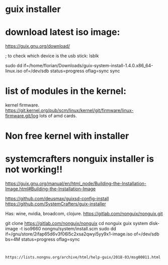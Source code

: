 # guix installer


# download latest iso image:

https://guix.gnu.org/download/

; to check which device is the usb stick:
lsblk

sudo dd if=/home/florian/Downloads/guix-system-install-1.4.0.x86_64-linux.iso of=/dev/sdb status=progress oflag=sync
sync


# list of modules in the kernel:

kernel firmware.
https://git.kernel.org/pub/scm/linux/kernel/git/firmware/linux-firmware.git/log
lots of amd cards.


# Non free kernel with installer 
# systemcrafters nonguix installer is not working!!
https://guix.gnu.org/manual/en/html_node/Building-the-Installation-Image.html#Building-the-Installation-Image

https://github.com/deusmax/guixsd-config-install
https://github.com/SystemCrafters/guix-installer

Has: wine, nvidia, broadcom, clojure.
https://gitlab.com/nonguix/nonguix.git



git clone https://gitlab.com/nonguix/nonguix
cd nonguix
guix system disk-image -t iso9660 nongnu/system/install.scm 
sudo dd if=/gnu/store/2ifap65d6v3f06l5c2xsa2qwyi5yy9x1-image.iso of=/dev/sdb bs=4M status=progress oflag=sync
```


https://lists.nongnu.org/archive/html/help-guix/2018-03/msg00011.html
